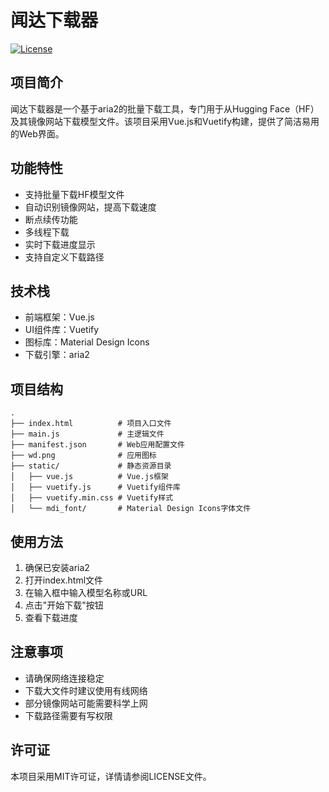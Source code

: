 # 闻达下载器

[![License](https://img.shields.io/badge/license-MIT-blue.svg)](LICENSE)

## 项目简介

闻达下载器是一个基于aria2的批量下载工具，专门用于从Hugging Face（HF）及其镜像网站下载模型文件。该项目采用Vue.js和Vuetify构建，提供了简洁易用的Web界面。

## 功能特性

- 支持批量下载HF模型文件
- 自动识别镜像网站，提高下载速度
- 断点续传功能
- 多线程下载
- 实时下载进度显示
- 支持自定义下载路径

## 技术栈

- 前端框架：Vue.js
- UI组件库：Vuetify
- 图标库：Material Design Icons
- 下载引擎：aria2

## 项目结构

```
.
├── index.html          # 项目入口文件
├── main.js             # 主逻辑文件
├── manifest.json       # Web应用配置文件
├── wd.png              # 应用图标
├── static/             # 静态资源目录
│   ├── vue.js          # Vue.js框架
│   ├── vuetify.js      # Vuetify组件库
│   ├── vuetify.min.css # Vuetify样式
│   └── mdi_font/       # Material Design Icons字体文件
```

## 使用方法

1. 确保已安装aria2
2. 打开index.html文件
3. 在输入框中输入模型名称或URL
4. 点击"开始下载"按钮
5. 查看下载进度

## 注意事项

- 请确保网络连接稳定
- 下载大文件时建议使用有线网络
- 部分镜像网站可能需要科学上网
- 下载路径需要有写权限

## 许可证

本项目采用MIT许可证，详情请参阅LICENSE文件。